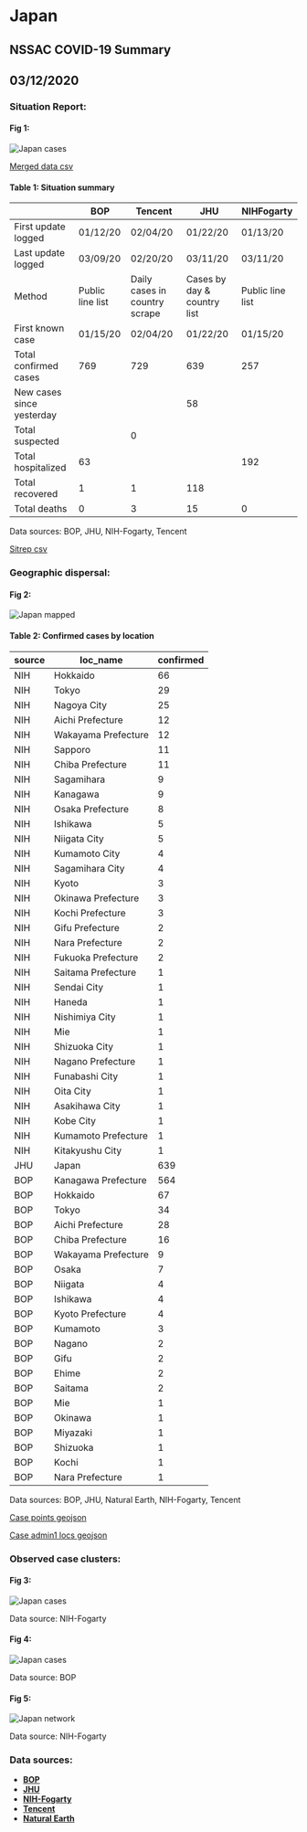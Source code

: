 # Japan
## NSSAC COVID-19 Summary
## 03/12/2020



### Situation Report:
#### Fig 1:
![Japan cases](../merged_histories/Japan_merged_histories.png)

[Merged data csv](https://github.com/SchlittDataSci/SchlittDataSci.github.io/blob/master/data/tables/Japan_merged_daily.csv)

#### Table 1: Situation summary


|                           | BOP              | Tencent                       | JHU                         | NIHFogarty       |
|---------------------------|------------------|-------------------------------|-----------------------------|------------------|
| First update logged       | 01/12/20         | 02/04/20                      | 01/22/20                    | 01/13/20         |
| Last update logged        | 03/09/20         | 02/20/20                      | 03/11/20                    | 03/11/20         |
| Method                    | Public line list | Daily cases in country scrape | Cases by day & country list | Public line list |
| First known case          | 01/15/20         | 02/04/20                      | 01/22/20                    | 01/15/20         |
| Total confirmed cases     | 769              | 729                           | 639                         | 257              |
| New cases since yesterday |                  |                               | 58                          |                  |
| Total suspected           |                  | 0                             |                             |                  |
| Total hospitalized        | 63               |                               |                             | 192              |
| Total recovered           | 1                | 1                             | 118                         |                  |
| Total deaths              | 0                | 3                             | 15                          | 0                |

Data sources: BOP, JHU, NIH-Fogarty, Tencent


[Sitrep csv](https://github.com/SchlittDataSci/SchlittDataSci.github.io/blob/master/data/tables/Japan_sitrep.csv)

### Geographic dispersal:
#### Fig 2:
![Japan mapped](../case_locs/Japan_case_locs.png)

#### Table 2: Confirmed cases by location


| source   | loc_name            |   confirmed |
|----------|---------------------|-------------|
| NIH      | Hokkaido            |          66 |
| NIH      | Tokyo               |          29 |
| NIH      | Nagoya City         |          25 |
| NIH      | Aichi Prefecture    |          12 |
| NIH      | Wakayama Prefecture |          12 |
| NIH      | Sapporo             |          11 |
| NIH      | Chiba Prefecture    |          11 |
| NIH      | Sagamihara          |           9 |
| NIH      | Kanagawa            |           9 |
| NIH      | Osaka Prefecture    |           8 |
| NIH      | Ishikawa            |           5 |
| NIH      | Niigata City        |           5 |
| NIH      | Kumamoto City       |           4 |
| NIH      | Sagamihara City     |           4 |
| NIH      | Kyoto               |           3 |
| NIH      | Okinawa Prefecture  |           3 |
| NIH      | Kochi Prefecture    |           3 |
| NIH      | Gifu Prefecture     |           2 |
| NIH      | Nara Prefecture     |           2 |
| NIH      | Fukuoka Prefecture  |           2 |
| NIH      | Saitama Prefecture  |           1 |
| NIH      | Sendai City         |           1 |
| NIH      | Haneda              |           1 |
| NIH      | Nishimiya City      |           1 |
| NIH      | Mie                 |           1 |
| NIH      | Shizuoka City       |           1 |
| NIH      | Nagano Prefecture   |           1 |
| NIH      | Funabashi City      |           1 |
| NIH      | Oita City           |           1 |
| NIH      | Asakihawa City      |           1 |
| NIH      | Kobe City           |           1 |
| NIH      | Kumamoto Prefecture |           1 |
| NIH      | Kitakyushu City     |           1 |
| JHU      | Japan               |         639 |
| BOP      | Kanagawa Prefecture |         564 |
| BOP      | Hokkaido            |          67 |
| BOP      | Tokyo               |          34 |
| BOP      | Aichi Prefecture    |          28 |
| BOP      | Chiba Prefecture    |          16 |
| BOP      | Wakayama Prefecture |           9 |
| BOP      | Osaka               |           7 |
| BOP      | Niigata             |           4 |
| BOP      | Ishikawa            |           4 |
| BOP      | Kyoto Prefecture    |           4 |
| BOP      | Kumamoto            |           3 |
| BOP      | Nagano              |           2 |
| BOP      | Gifu                |           2 |
| BOP      | Ehime               |           2 |
| BOP      | Saitama             |           2 |
| BOP      | Mie                 |           1 |
| BOP      | Okinawa             |           1 |
| BOP      | Miyazaki            |           1 |
| BOP      | Shizuoka            |           1 |
| BOP      | Kochi               |           1 |
| BOP      | Nara Prefecture     |           1 |

Data sources: BOP, JHU, Natural Earth, NIH-Fogarty, Tencent


[Case points geojson](https://github.com/SchlittDataSci/SchlittDataSci.github.io/blob/master/data/shapes/Japan_case_locs.geojson)

[Case admin1 locs geojson](https://github.com/SchlittDataSci/SchlittDataSci.github.io/blob/master/data/shapes/Japan_admin1_locs.geojson)

### Observed case clusters:
#### Fig 3:
![Japan cases](../cluster_analysis/Japan_imported_cases_NIHFogarty.png)



Data source: NIH-Fogarty


#### Fig 4:
![Japan cases](../cluster_analysis/Japan_imported_cases_BOP.png)



Data source: BOP


#### Fig 5:
![Japan network](../autochthonous_networks/Japan_network.png)



Data source: NIH-Fogarty


### Data sources:
* **[BOP](https://github.com/beoutbreakprepared/nCoV2019)**
* **[JHU](https://github.com/CSSEGISandData/COVID-19)** 
* **[NIH-Fogarty](https://docs.google.com/spreadsheets/d/1jS24DjSPVWa4iuxuD4OAXrE3QeI8c9BC1hSlqr-NMiU/edit#gid=1187587451)** 
* **[Tencent](https://news.qq.com/zt2020/page/feiyan.htm)**
* **[Natural Earth](https://www.naturalearthdata.com/forums/forum/natural-earth-map-data/cultural-vectors/admin-1-states-provinces-and-their-boundaries/)**

<!-- Global site tag (gtag.js) - Google Analytics -->
<script async src="https://www.googletagmanager.com/gtag/js?id=UA-158816269-1"></script>
<script>
  window.dataLayer = window.dataLayer || [];
  function gtag(){dataLayer.push(arguments);}
  gtag('js', new Date());

  gtag('config', 'UA-158816269-1');
</script>